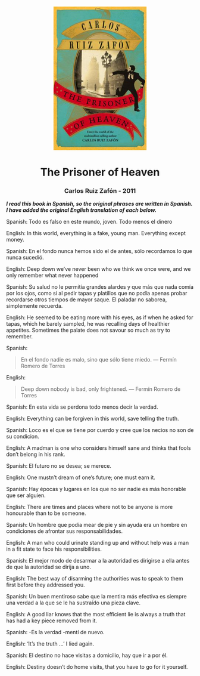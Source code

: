 <p align="center"><img alt="the-prisoner-of-heaven" src="./the-prisoner-of-heaven.png" width="250" /></p> 

<h1 align="center">The Prisoner of Heaven</h1>

<h3 align="center">Carlos Ruiz Zafón - 2011</h3> 

**_I read this book in Spanish, so the original phrases are written in Spanish. I have added the original English translation of each below._**

Spanish: Todo es falso en este mundo, joven. Todo menos el dinero

English: In this world, everything is a fake, young man. Everything except money.

Spanish: En el fondo nunca hemos sido el de antes, sólo recordamos lo que nunca sucedió.

English: Deep down we’ve never been who we think we once were, and we only remember what never happened 

Spanish: Su salud no le permitía grandes alardes y que más que nada comía por los ojos, como si al pedir tapas y platillos que no podía apenas probar recordarse otros tiempos de mayor saque. El paladar no saborea, simplemente recuerda.

English: He seemed to be eating more with his eyes, as if when he asked for tapas, which he barely sampled, he was recalling days of healthier appetites. Sometimes the palate does not savour so much as try to remember. 

Spanish: 
> En el fondo nadie es malo, sino que sólo tiene miedo.
> — Fermín Romero de Torres

English: 
> Deep down nobody is bad, only frightened.
> — Fermín Romero de Torres

Spanish: En esta vida se perdona todo menos decir la verdad.

English: Everything can be forgiven in this world, save telling the truth.

Spanish: Loco es el que se tiene por cuerdo y cree que los necios no son de su condicion.

English: A madman is one who considers himself sane and thinks that fools don’t belong in his rank.

Spanish: El futuro no se desea; se merece.

English: One mustn’t dream of one’s future; one must earn it.

Spanish: Hay épocas y lugares en los que no ser nadie es más honorable que ser alguien.

English: There are times and places where not to be anyone is more honourable than to be someone.

Spanish: Un hombre que podía mear de pie y sin ayuda era un hombre en condiciones de afrontar sus responsabilidades.

English: A man who could urinate standing up and without help was a man in a fit state to face his responsibilities. 

Spanish: El mejor modo de desarmar a la autoridad es dirigirse a ella antes de que la autoridad se dirija a uno.

English: The best way of disarming the authorities was to speak to them first before they addressed you.

Spanish: Un buen mentiroso sabe que la mentira más efectiva es siempre una verdad a la que se le ha sustraído una pieza clave.

English: A good liar knows that the most efficient lie is always a truth that has had a key piece removed from it.

Spanish: -Es la verdad -mentí de nuevo.

English: ‘It’s the truth …’ I lied again.

Spanish: El destino no hace visitas a domicilio, hay que ir a por él.

English: Destiny doesn’t do home visits, that you have to go for it yourself.
